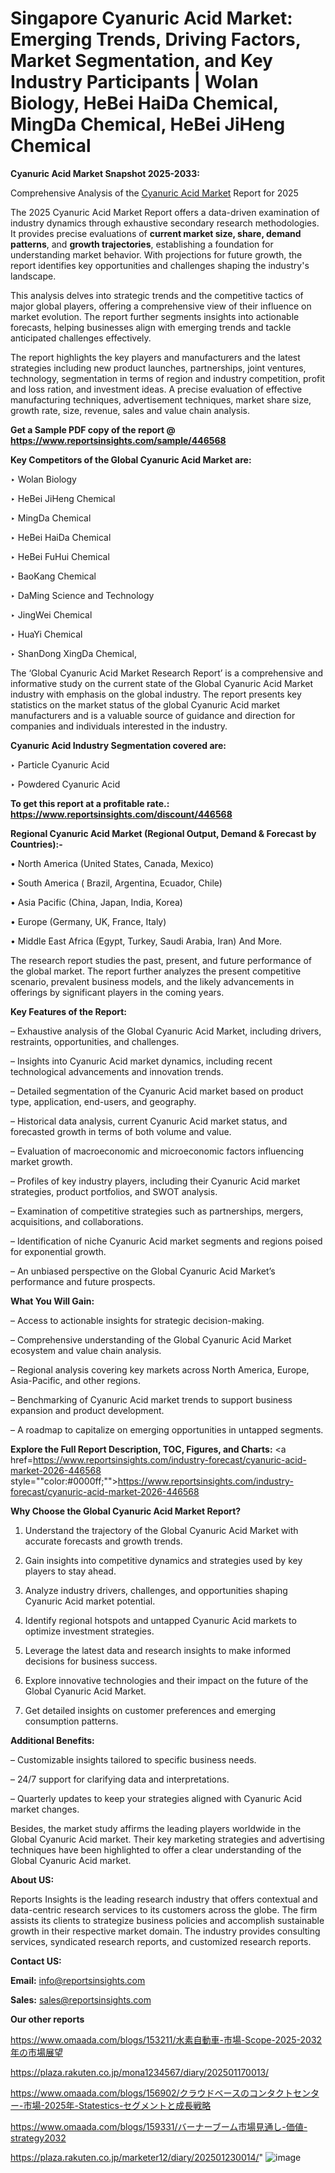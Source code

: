 # Singapore Cyanuric Acid Market: Emerging Trends, Driving Factors, Market Segmentation, and Key Industry Participants | Wolan Biology, HeBei HaiDa Chemical, MingDa Chemical, HeBei JiHeng Chemical

<strong>Cyanuric Acid Market Snapshot 2025-2033:</strong>

Comprehensive Analysis of the <a href=https://www.reportsinsights.com/sample/446568>Cyanuric Acid Market</a> Report for 2025

The 2025 Cyanuric Acid Market Report offers a data-driven examination of industry dynamics through exhaustive secondary research methodologies. It provides precise evaluations of <strong>current market size, share, demand patterns</strong>, and <strong>growth trajectories</strong>, establishing a foundation for understanding market behavior. With projections for future growth, the report identifies key opportunities and challenges shaping the industry's landscape.

This analysis delves into strategic trends and the competitive tactics of major global players, offering a comprehensive view of their influence on market evolution. The report further segments insights into actionable forecasts, helping businesses align with emerging trends and tackle anticipated challenges effectively.

The report highlights the key players and manufacturers and the latest strategies including new product launches, partnerships, joint ventures, technology, segmentation in terms of region and industry competition, profit and loss ration, and investment ideas. A precise evaluation of effective manufacturing techniques, advertisement techniques, market share size, growth rate, size, revenue, sales and value chain analysis.

<strong>Get a Sample PDF copy of the report @ <a href=https://www.reportsinsights.com/sample/446568 style=color:#0000ff;>https://www.reportsinsights.com/sample/446568</a></strong>

<strong>Key Competitors of the Global Cyanuric Acid Market are:</strong>

‣ Wolan Biology

‣ HeBei JiHeng Chemical

‣ MingDa Chemical

‣ HeBei HaiDa Chemical

‣ HeBei FuHui Chemical

‣ BaoKang Chemical

‣ DaMing Science and Technology

‣ JingWei Chemical

‣ HuaYi Chemical

‣ ShanDong XingDa Chemical,

The ‘Global Cyanuric Acid Market Research Report’ is a comprehensive and informative study on the current state of the Global Cyanuric Acid Market industry with emphasis on the global industry. The report presents key statistics on the market status of the global Cyanuric Acid market manufacturers and is a valuable source of guidance and direction for companies and individuals interested in the industry.

<strong>Cyanuric Acid Industry Segmentation covered are:</strong>

‣ Particle Cyanuric Acid

‣ Powdered Cyanuric Acid

<strong>To get this report at a profitable rate.: <a href=https://www.reportsinsights.com/discount/446568 style=color:#0000ff;>https://www.reportsinsights.com/discount/446568</a></strong>

<strong>Regional Cyanuric Acid Market (Regional Output, Demand &amp; Forecast by Countries):-</strong>

• North America (United States, Canada, Mexico)

• South America ( Brazil, Argentina, Ecuador, Chile)

• Asia Pacific (China, Japan, India, Korea)

• Europe (Germany, UK, France, Italy)

• Middle East Africa (Egypt, Turkey, Saudi Arabia, Iran) And More.

The research report studies the past, present, and future performance of the global market. The report further analyzes the present competitive scenario, prevalent business models, and the likely advancements in offerings by significant players in the coming years.

<strong>Key Features of the Report:</strong>

– Exhaustive analysis of the Global Cyanuric Acid Market, including drivers, restraints, opportunities, and challenges.

– Insights into Cyanuric Acid market dynamics, including recent technological advancements and innovation trends.

– Detailed segmentation of the Cyanuric Acid market based on product type, application, end-users, and geography.

– Historical data analysis, current Cyanuric Acid market status, and forecasted growth in terms of both volume and value.

– Evaluation of macroeconomic and microeconomic factors influencing market growth.

– Profiles of key industry players, including their Cyanuric Acid market strategies, product portfolios, and SWOT analysis.

– Examination of competitive strategies such as partnerships, mergers, acquisitions, and collaborations.

– Identification of niche Cyanuric Acid market segments and regions poised for exponential growth.

– An unbiased perspective on the Global Cyanuric Acid Market’s performance and future prospects.

<strong>What You Will Gain:</strong>

– Access to actionable insights for strategic decision-making.

– Comprehensive understanding of the Global Cyanuric Acid Market ecosystem and value chain analysis.

– Regional analysis covering key markets across North America, Europe, Asia-Pacific, and other regions.

– Benchmarking of Cyanuric Acid market trends to support business expansion and product development.

– A roadmap to capitalize on emerging opportunities in untapped segments.

<strong>Explore the Full Report Description, TOC, Figures, and Charts:</strong>
<a href=https://www.reportsinsights.com/industry-forecast/cyanuric-acid-market-2026-446568 style=""color:#0000ff;"">https://www.reportsinsights.com/industry-forecast/cyanuric-acid-market-2026-446568</a>

<strong>Why Choose the Global Cyanuric Acid Market Report?</strong>

1. Understand the trajectory of the Global Cyanuric Acid Market with accurate forecasts and growth trends.

2. Gain insights into competitive dynamics and strategies used by key players to stay ahead.

3. Analyze industry drivers, challenges, and opportunities shaping Cyanuric Acid market potential.

4. Identify regional hotspots and untapped Cyanuric Acid markets to optimize investment strategies.

5. Leverage the latest data and research insights to make informed decisions for business success.

6. Explore innovative technologies and their impact on the future of the Global Cyanuric Acid Market.

7. Get detailed insights on customer preferences and emerging consumption patterns.

<strong>Additional Benefits:</strong>

– Customizable insights tailored to specific business needs.

– 24/7 support for clarifying data and interpretations.

– Quarterly updates to keep your strategies aligned with Cyanuric Acid market changes.

Besides, the market study affirms the leading players worldwide in the Global Cyanuric Acid market. Their key marketing strategies and advertising techniques have been highlighted to offer a clear understanding of the Global Cyanuric Acid market.

<strong><strong>About US</strong>:</strong>

Reports Insights is the leading research industry that offers contextual and data-centric research services to its customers across the globe. The firm assists its clients to strategize business policies and accomplish sustainable growth in their respective market domain. The industry provides consulting services, syndicated research reports, and customized research reports.

<strong>Contact US:</strong>

<p class=><b>Email:</b> <a href=mailto:info@reportsinsights.com>info@reportsinsights.com</a></p>
<p class=><b>Sales:</b> <a href=mailto:sales@reportsinsights.com>sales@reportsinsights.com</a></p>

<strong>Our other reports</strong>

<a href=https://www.omaada.com/blogs/153211/水素自動車-市場-Scope-2025-2032年の市場展望>https://www.omaada.com/blogs/153211/水素自動車-市場-Scope-2025-2032年の市場展望</a>

<a href=https://plaza.rakuten.co.jp/mona1234567/diary/202501170013/>https://plaza.rakuten.co.jp/mona1234567/diary/202501170013/</a>

<a href=https://www.omaada.com/blogs/156902/クラウドベースのコンタクトセンター-市場-2025年-Statestics-セグメントと成長戦略>https://www.omaada.com/blogs/156902/クラウドベースのコンタクトセンター-市場-2025年-Statestics-セグメントと成長戦略</a>

<a href=https://www.omaada.com/blogs/159331/バーナーブーム市場見通し-価値-strategy2032>https://www.omaada.com/blogs/159331/バーナーブーム市場見通し-価値-strategy2032</a>

<a href=https://plaza.rakuten.co.jp/marketer12/diary/202501230014/>https://plaza.rakuten.co.jp/marketer12/diary/202501230014/</a>"
![image](https://github.com/user-attachments/assets/926e8e77-32f9-484b-b9b3-f81cb8903523)
